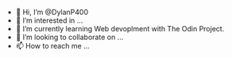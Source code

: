 - 👋 Hi, I’m @DylanP400
- 👀 I’m interested in ...
- 🌱 I’m currently learning Web devoplment with The Odin Project.
- 💞️ I’m looking to collaborate on ...
- 📫 How to reach me ...

<!---
DylanP400/DylanP400 is a ✨ special ✨ repository because its `README.md` (this file) appears on your GitHub profile.
You can click the Preview link to take a look at your changes.
--->
